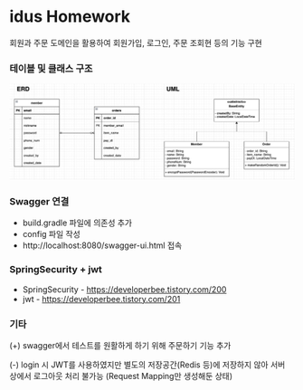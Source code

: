 # idus Homework
회원과 주문 도메인을 활용하여 회원가입, 로그인, 주문 조회현 등의 기능 구현

### 테이블 및 클래스 구조
![ERD+UML](./src/main/resources/img/ERD+UML.png)

### Swagger 연결
- build.gradle 파일에 의존성 추가
- config 파일 작성
- http://localhost:8080/swagger-ui.html 접속

### SpringSecurity + jwt
- SpringSecurity - https://developerbee.tistory.com/200
- jwt - https://developerbee.tistory.com/201

### 기타
(+) swagger에서 테스트를 원활하게 하기 위해 주문하기 기능 추가     

(-) login 시 JWT를 사용하였지만 별도의 저장공간(Redis 등)에 저장하지 않아 서버 상에서 로그아웃 처리 불가능 (Request Mapping만 생성해둔 상태)